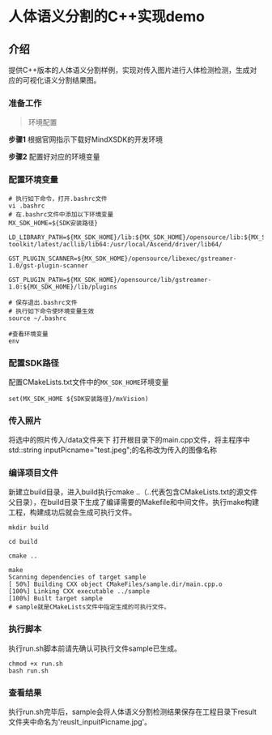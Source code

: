 # 人体语义分割的C++实现demo

## 介绍

提供C++版本的人体语义分割样例，实现对传入图片进行人体检测检测，生成对应的可视化语义分割结果图。

### 准备工作

> 环境配置



**步骤1** 根据官网指示下载好MindXSDK的开发环境

**步骤2** 配置好对应的环境变量

### 配置环境变量

```
# 执行如下命令，打开.bashrc文件
vi .bashrc
# 在.bashrc文件中添加以下环境变量
MX_SDK_HOME=${SDK安装路径}

LD_LIBRARY_PATH=${MX_SDK_HOME}/lib:${MX_SDK_HOME}/opensource/lib:${MX_SDK_HOME}/opensource/lib64:/usr/local/Ascend/ascend-toolkit/latest/acllib/lib64:/usr/local/Ascend/driver/lib64/

GST_PLUGIN_SCANNER=${MX_SDK_HOME}/opensource/libexec/gstreamer-1.0/gst-plugin-scanner

GST_PLUGIN_PATH=${MX_SDK_HOME}/opensource/lib/gstreamer-1.0:${MX_SDK_HOME}/lib/plugins

# 保存退出.bashrc文件
# 执行如下命令使环境变量生效
source ~/.bashrc

#查看环境变量
env
```

### 配置SDK路径

配置CMakeLists.txt文件中的`MX_SDK_HOME`环境变量

```
set(MX_SDK_HOME ${SDK安装路径}/mxVision)
```
### 传入照片
将选中的照片传入/data文件夹下
打开根目录下的main.cpp文件，将主程序中    std::string inputPicname="test.jpeg";的名称改为传入的图像名称


### 编译项目文件

新建立build目录，进入build执行cmake ..（..代表包含CMakeLists.txt的源文件父目录），在build目录下生成了编译需要的Makefile和中间文件。执行make构建工程，构建成功后就会生成可执行文件。

```
mkdir build

cd build

cmake ..

make
Scanning dependencies of target sample
[ 50%] Building CXX object CMakeFiles/sample.dir/main.cpp.o
[100%] Linking CXX executable ../sample
[100%] Built target sample
# sample就是CMakeLists文件中指定生成的可执行文件。
```

### 执行脚本

执行run.sh脚本前请先确认可执行文件sample已生成。

```
chmod +x run.sh
bash run.sh
```

### 查看结果

执行run.sh完毕后，sample会将人体语义分割检测结果保存在工程目录下result文件夹中命名为'reuslt_inpuitPicname.jpg'。